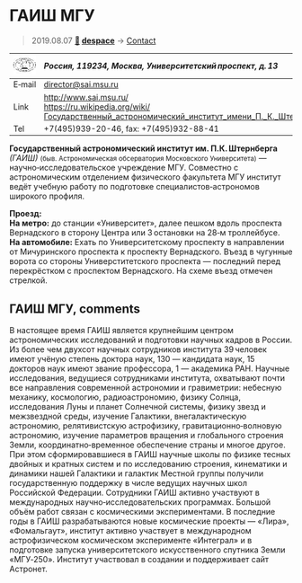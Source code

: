 # ГАИШ МГУ
> 2019.08.07 **[🚀](../index/index.md) [despace](index.md)** → [Contact](contact.md)

|[![](f/contact/g/gaish_mgu_logo1_thumb.jpg)](f/contact/g/gaish_mgu_logo1.png)|*Россия, 119234, Москва, Университетский проспект, д. 13*|
|:--|:--|
|E‑mail| <director@sai.msu.ru> |
|Link| <http://www.sai.msu.ru/><br> <https://ru.wikipedia.org/wiki/Государственный_астрономический_институт_имени_П._К._Штернберга> |
|Tel| +7(495)939-20-46, fax: +7(495)932-88-41 |

**Государственный астрономический институт им. П.К. Штернберга** *(ГАИШ)* <small>(быв. Астрономическая обсерватория Московского Университета)</small> — научно‑исследовательское учреждение МГУ. Совместно с астрономическим отделением физического факультета МГУ институт ведёт учебную работу по подготовке специалистов‑астрономов широкого профиля.

**Проезд:**  
**На метро:** до станции «Университет», далее пешком вдоль проспекта Вернадского в сторону Центра или 3 остановки на 28‑м троллейбусе.  
**На автомобиле:** Ехать по Университетскому проспекту в направлении от Мичуринского проспекта к проспекту Вернадского. Въезд в чугунные ворота со стороны Универститетского проспекта — последний перед перекрёстком с проспектом Вернадского. На схеме въезд отмечен стрелкой.


<p style="page-break-after:always"> </p>

## ГАИШ МГУ, comments

В настоящее время ГАИШ является крупнейшим центром астрономических исследований и подготовки научных кадров в России. Из более чем двухсот научных сотрудников института 39 человек имеют учёную степень доктора наук, 130 — кандидата наук, 15 докторов наук имеют звание профессора, 1 — академика РАН. Научные исследования, ведущиеся сотрудниками института, охватывают почти все направления современной астрономии и гравиметрии: небесную механику, космологию, радиоастрономию, физику Солнца, исследования Луны и планет Солнечной системы, физику звезд и межзвездной среды, изучение Галактики, внегалактическую астрономию, релятивистскую астрофизику, гравитационно‑волновую астрономию, изучение параметров вращения и глобального строения Земли, координатно‑временное обеспечение страны и многое другое. При этом сформировавшиеся в ГАИШ научные школы по физике тесных двойных и кратных систем и по исследованию строения, кинематики и динамики нашей Галактики и галактик Местной группы получили государственную поддержку в числе ведущих научных школ Российской Федерации. Сотрудники ГАИШ активно участвуют в международных научно‑исследовательских программах. Большой объём работ связан с космическими экспериментами. В последние годы в ГАИШ разрабатываются новые космические проекты — «Лира», «Фомальгаут», институт активно участвует в международном астрофизическом космическом эксперименте «Интеграл» и в подготовке запуска университетского искусственного спутника Земли «МГУ‑250». Институт участвовал в создании и поддерживает сайт Астронет.
